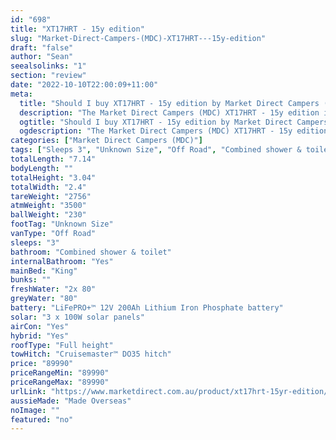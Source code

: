 ```yaml
---
id: "698"
title: "XT17HRT - 15y edition"
slug: "Market-Direct-Campers-(MDC)-XT17HRT---15y-edition"
draft: "false"
author: "Sean"
seealsolinks: "1"
section: "review"
date: "2022-10-10T22:00:09+11:00"
meta:
  title: "Should I buy XT17HRT - 15y edition by Market Direct Campers (MDC)?"
  description: "The Market Direct Campers (MDC) XT17HRT - 15y edition is classed as Off Road, and sleeps 3 people. It is Made Overseas and comes in at Unknown Size. It generally has Combined shower & toilet."
  ogtitle: "Should I buy XT17HRT - 15y edition by Market Direct Campers (MDC)?"
  ogdescription: "The Market Direct Campers (MDC) XT17HRT - 15y edition is classed as Off Road, and sleeps 3 people. It is Made Overseas and comes in at Unknown Size. It generally has Combined shower & toilet."
categories: ["Market Direct Campers (MDC)"]
tags: ["Sleeps 3", "Unknown Size", "Off Road", "Combined shower & toilet", "Full height", "80 - 100k", "Made Overseas"]
totalLength: "7.14"
bodyLength: ""
totalHeight: "3.04"
totalWidth: "2.4"
tareWeight: "2756"
atmWeight: "3500"
ballWeight: "230"
footTag: "Unknown Size"
vanType: "Off Road"
sleeps: "3"
bathroom: "Combined shower & toilet"
internalBathroom: "Yes"
mainBed: "King"
bunks: ""
freshWater: "2x 80"
greyWater: "80"
battery: "LiFePRO+™ 12V 200Ah Lithium Iron Phosphate battery"
solar: "3 x 100W solar panels"
airCon: "Yes"
hybrid: "Yes"
roofType: "Full height"
towHitch: "Cruisemaster™ DO35 hitch"
price: "89990"
priceRangeMin: "89990"
priceRangeMax: "89990"
urlLink: "https://www.marketdirect.com.au/product/xt17hrt-15yr-edition/"
aussieMade: "Made Overseas"
noImage: ""
featured: "no"
---
```

